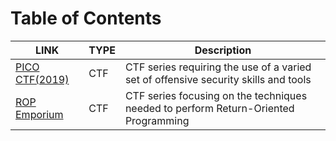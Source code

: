 # Table of Contents<a name="main"></a>

| LINK | TYPE | Description | 
| ---- | ---- | ----------- |  
| [PICO CTF(2019)](https://github.com/Ordered-Chaos/Pwnfolio/blob/master/Pico_CTF(2019)/readme.md#picoctf19) | CTF | CTF series requiring the use of a varied set of offensive security skills and tools |
| [ROP Emporium](https://github.com/Ordered-Chaos/Pwnfolio/blob/master/ROP_Emporium/readme.md#ropemp) | CTF | CTF series focusing on the techniques needed to perform Return-Oriented Programming |
